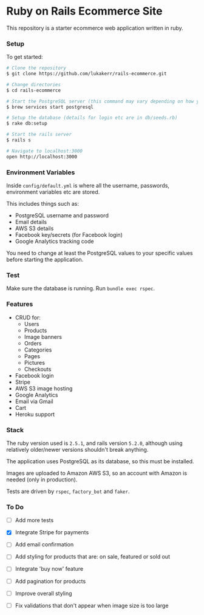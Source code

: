 # Ruby on Rails Ecommerce Site

This repository is a starter ecommerce web application written in ruby.

### Setup

To get started:

```bash
# Clone the repository
$ git clone https://github.com/lukakerr/rails-ecommerce.git

# Change directories
$ cd rails-ecommerce

# Start the PostgreSQL server (this command may vary depending on how you installed PostgreSQL)
$ brew services start postgresql 

# Setup the database (details for login etc are in db/seeds.rb)
$ rake db:setup

# Start the rails server
$ rails s

# Navigate to localhost:3000
open http://localhost:3000
```

### Environment Variables

Inside `config/default.yml` is where all the username, passwords, environment variables etc are stored.

This includes things such as:
- PostgreSQL username and password
- Email details
- AWS S3 details
- Facebook key/secrets (for Facebook login)
- Google Analytics tracking code

You need to change at least the PostgreSQL values to your specific values before starting the application.

### Test

Make sure the database is running. Run `bundle exec rspec`.

### Features

- CRUD for: 
  - Users
  - Products
  - Image banners
  - Orders
  - Categories
  - Pages
  - Pictures
  - Checkouts
- Facebook login
- Stripe
- AWS S3 image hosting
- Google Analytics
- Email via Gmail
- Cart
- Heroku support
  
### Stack

The ruby version used is `2.5.1`, and rails version `5.2.0`, although using relatively older/newer versions shouldn't break anything.

The application uses PostgreSQL as its database, so this must be installed.

Images are uploaded to Amazon AWS S3, so an account with Amazon is needed (only
in production).

Tests are driven by `rspec`, `factory_bot` and `faker`.

### To Do

- [ ] Add more tests
- [x] Integrate Stripe for payments
- [ ] Add email confirmation
- [ ] Add styling for products that are: on sale, featured or sold out
- [ ] Integrate 'buy now' feature
- [ ] Add pagination for products
- [ ] Improve overall styling
- [ ] Fix validations that don't appear when image size is too large

